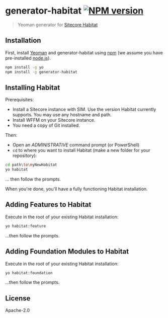# generator-habitat [![NPM version][npm-image]][npm-url]
> Yeoman generator for [Sitecore Habitat](https://github.com/Sitecore/Habitat)

## Installation

First, install [Yeoman](http://yeoman.io) and generator-habitat using [npm](https://www.npmjs.com/) (we assume you have pre-installed [node.js](https://nodejs.org/)).

```bash
npm install -g yo
npm install -g generator-habitat
```

## Installing Habitat

Prerequisites: 
* Install a Sitecore instance with SIM. Use the version Habitat currently supports. You may use any hostname and path. 
* Install WFFM on your Sitecore instance.
* You need a copy of Git installed.

Then:
* Open an *ADMINISTRATIVE* command prompt (or PowerShell)
* `cd` to where you want to install Habitat (make a new folder for your repository):

```bash
cd path\to\myNewHabitat
yo habitat
```
... then follow the prompts.

When you're done, you'll have a fully functioning Habitat installation.

## Adding Features to Habitat

Execute in the root of your existing Habitat installation:

```bash
yo habitat:feature
```
...then follow the prompts.

## Adding Foundation Modules to Habitat

Execute in the root of your existing Habitat installation:

```bash
yo habitat:foundation
```
...then follow the prompts.

## License

Apache-2.0


[npm-image]: https://badge.fury.io/js/generator-habitat.svg
[npm-url]: https://npmjs.org/package/generator-habitat